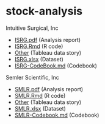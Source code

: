# stock-analysis

Intuitive Surgical, Inc

* [ISRG.pdf](https://github.com/steffen-zou/stock-analysis/blob/master/ISRG.pdf) (Analysis report)
* [ISRG.Rmd](https://github.com/steffen-zou/stock-analysis/blob/master/ISRG.Rmd) (R code)
* [Other](https://public.tableau.com/profile/steffen.zou.weilun#!/vizhome/AnalysisOfIntuitiveSurgicalsPastFinancialResult/StockAnalysisOfIntuitiveSurgicalInc) (Tableau data story)
* [ISRG.xlsx](https://github.com/steffen-zou/stock-analysis/raw/master/ISRG.xlsx) (Dataset)
* [ISRG-CodeBook.md](https://github.com/steffen-zou/stock-analysis/blob/master/ISRG-CodeBook.md) (Codebook)

Semler Scientific, Inc

* [SMLR.pdf](https://github.com/steffen-zou/stock-analysis/blob/master/SMLR.pdf) (Analysis report)
* [SMLR.Rmd](https://github.com/steffen-zou/stock-analysis/blob/master/SMLR.Rmd) (R code)
* [Other](https://public.tableau.com/profile/steffen.zou.weilun#!/vizhome/StockAnalysisOfSemlerScientificInc/StockAnalysisOfSemlerScientificInc) (Tableau data story)
* [SMLR.xlsx](https://github.com/steffen-zou/stock-analysis/raw/master/SMLR.xlsx) (Dataset)
* [SMLR-Codebook.md](https://github.com/steffen-zou/stock-analysis/blob/master/SMLR-Codebook.md) (Codebook)